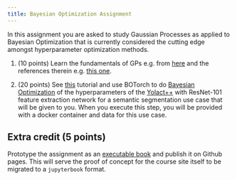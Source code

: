 ```yaml
---
title: Bayesian Optimization Assignment
---
```


In this assignment you are asked to study Gaussian Processes  as applied to Bayesian Optimization that is currently considered the cutting edge amongst hyperparameter optimization methods. 

1. (10 points) Learn the fundamentals of GPs e.g. from [here](https://distill.pub/2019/visual-exploration-gaussian-processes/) and the references therein e.g. [this one](https://peterroelants.github.io/posts/gaussian-process-tutorial/). 

2. (20 points) See [this](https://ax.dev/docs/bayesopt) tutorial and use BOTorch to do [Bayesian Optimization](https://arxiv.org/abs/1206.2944) of the hyperparameters of the [Yolact++](https://arxiv.org/abs/1912.06218) with ResNet-101 feature extraction network for a semantic segmentation use case that will be given to you. When you execute this step, you will be provided with a docker container and data for this use case. 


## Extra credit (5 points)

Prototype the assignment as an [executable book](https://jupyterbook.org/intro.html) and publish it on Github pages. This will serve the proof of concept for the course site itself to be migrated to a `jupyterbook` format. 